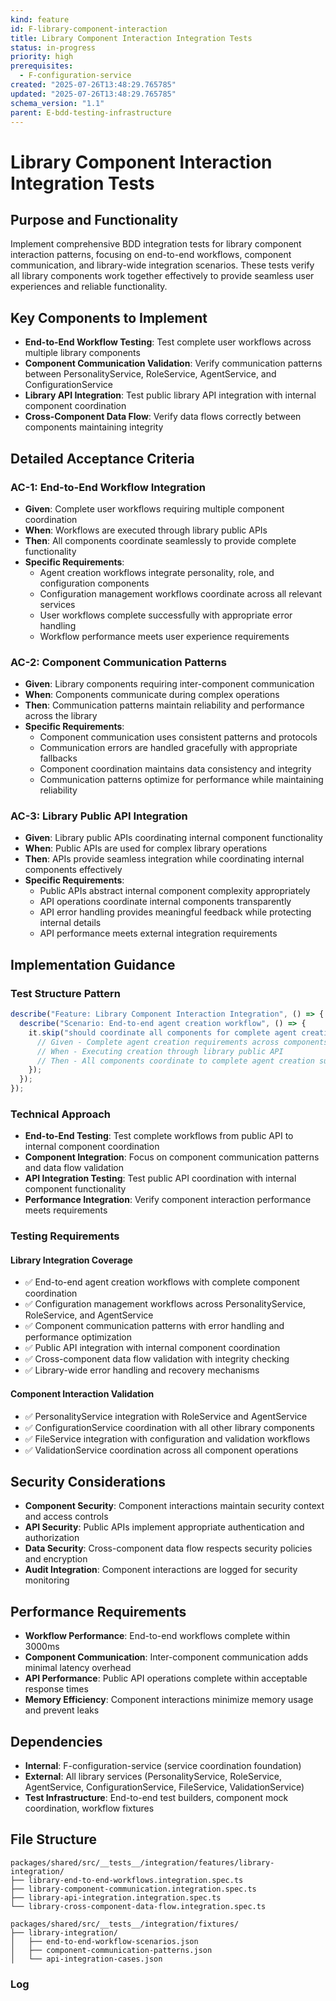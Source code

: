 ```yaml
---
kind: feature
id: F-library-component-interaction
title: Library Component Interaction Integration Tests
status: in-progress
priority: high
prerequisites:
  - F-configuration-service
created: "2025-07-26T13:48:29.765785"
updated: "2025-07-26T13:48:29.765785"
schema_version: "1.1"
parent: E-bdd-testing-infrastructure
---
```


# Library Component Interaction Integration Tests

## Purpose and Functionality

Implement comprehensive BDD integration tests for library component interaction patterns, focusing on end-to-end workflows, component communication, and library-wide integration scenarios. These tests verify all library components work together effectively to provide seamless user experiences and reliable functionality.

## Key Components to Implement

- **End-to-End Workflow Testing**: Test complete user workflows across multiple library components
- **Component Communication Validation**: Verify communication patterns between PersonalityService, RoleService, AgentService, and ConfigurationService
- **Library API Integration**: Test public library API integration with internal component coordination
- **Cross-Component Data Flow**: Verify data flows correctly between components maintaining integrity

## Detailed Acceptance Criteria

### AC-1: End-to-End Workflow Integration

- **Given**: Complete user workflows requiring multiple component coordination
- **When**: Workflows are executed through library public APIs
- **Then**: All components coordinate seamlessly to provide complete functionality
- **Specific Requirements**:
  - Agent creation workflows integrate personality, role, and configuration components
  - Configuration management workflows coordinate across all relevant services
  - User workflows complete successfully with appropriate error handling
  - Workflow performance meets user experience requirements

### AC-2: Component Communication Patterns

- **Given**: Library components requiring inter-component communication
- **When**: Components communicate during complex operations
- **Then**: Communication patterns maintain reliability and performance across the library
- **Specific Requirements**:
  - Component communication uses consistent patterns and protocols
  - Communication errors are handled gracefully with appropriate fallbacks
  - Component coordination maintains data consistency and integrity
  - Communication patterns optimize for performance while maintaining reliability

### AC-3: Library Public API Integration

- **Given**: Library public APIs coordinating internal component functionality
- **When**: Public APIs are used for complex library operations
- **Then**: APIs provide seamless integration while coordinating internal components effectively
- **Specific Requirements**:
  - Public APIs abstract internal component complexity appropriately
  - API operations coordinate internal components transparently
  - API error handling provides meaningful feedback while protecting internal details
  - API performance meets external integration requirements

## Implementation Guidance

### Test Structure Pattern

```typescript
describe("Feature: Library Component Interaction Integration", () => {
  describe("Scenario: End-to-end agent creation workflow", () => {
    it.skip("should coordinate all components for complete agent creation", async () => {
      // Given - Complete agent creation requirements across components
      // When - Executing creation through library public API
      // Then - All components coordinate to complete agent creation successfully
    });
  });
});
```

### Technical Approach

- **End-to-End Testing**: Test complete workflows from public API to internal component coordination
- **Component Integration**: Focus on component communication patterns and data flow validation
- **API Integration Testing**: Test public API coordination with internal component functionality
- **Performance Integration**: Verify component interaction performance meets requirements

### Testing Requirements

#### Library Integration Coverage

- ✅ End-to-end agent creation workflows with complete component coordination
- ✅ Configuration management workflows across PersonalityService, RoleService, and AgentService
- ✅ Component communication patterns with error handling and performance optimization
- ✅ Public API integration with internal component coordination
- ✅ Cross-component data flow validation with integrity checking
- ✅ Library-wide error handling and recovery mechanisms

#### Component Interaction Validation

- ✅ PersonalityService integration with RoleService and AgentService
- ✅ ConfigurationService coordination with all other library components
- ✅ FileService integration with configuration and validation workflows
- ✅ ValidationService coordination across all component operations

## Security Considerations

- **Component Security**: Component interactions maintain security context and access controls
- **API Security**: Public APIs implement appropriate authentication and authorization
- **Data Security**: Cross-component data flow respects security policies and encryption
- **Audit Integration**: Component interactions are logged for security monitoring

## Performance Requirements

- **Workflow Performance**: End-to-end workflows complete within 3000ms
- **Component Communication**: Inter-component communication adds minimal latency overhead
- **API Performance**: Public API operations complete within acceptable response times
- **Memory Efficiency**: Component interactions minimize memory usage and prevent leaks

## Dependencies

- **Internal**: F-configuration-service (service coordination foundation)
- **External**: All library services (PersonalityService, RoleService, AgentService, ConfigurationService, FileService, ValidationService)
- **Test Infrastructure**: End-to-end test builders, component mock coordination, workflow fixtures

## File Structure

```
packages/shared/src/__tests__/integration/features/library-integration/
├── library-end-to-end-workflows.integration.spec.ts
├── library-component-communication.integration.spec.ts
├── library-api-integration.integration.spec.ts
└── library-cross-component-data-flow.integration.spec.ts

packages/shared/src/__tests__/integration/fixtures/
├── library-integration/
│   ├── end-to-end-workflow-scenarios.json
│   ├── component-communication-patterns.json
│   └── api-integration-cases.json
```

### Log
